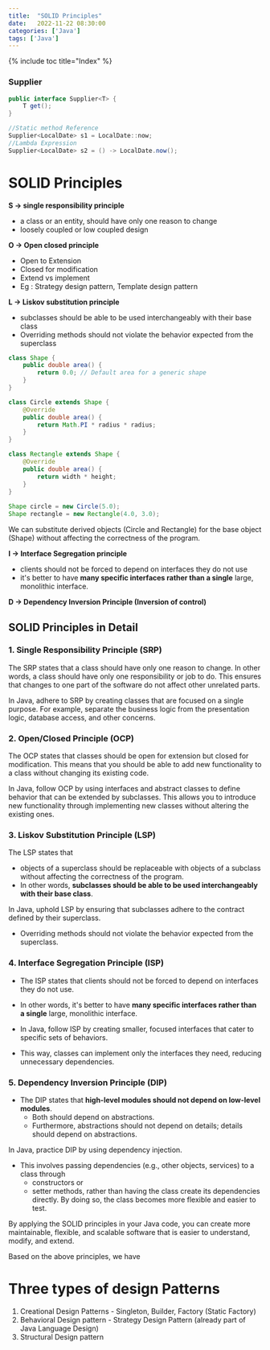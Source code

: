 ```yaml
---
title:  "SOLID Principles"
date:   2022-11-22 08:30:00
categories: ['Java']
tags: ['Java']
---
```


{% include toc title="Index" %}


### Supplier
```java
public interface Supplier<T> {
    T get();
}
```

```java
//Static method Reference
Supplier<LocalDate> s1 = LocalDate::now;
//Lambda Expression
Supplier<LocalDate> s2 = () -> LocalDate.now();
```

# SOLID Principles

**S -> single responsibility principle**
* a class or an entity, should have only one reason to change
* loosely coupled or low coupled design

**O -> Open closed principle**
* Open to Extension
* Closed for modification
* Extend vs implement
* Eg : Strategy design pattern, Template design pattern

**L -> Liskov substitution principle**
* subclasses should be able to be used interchangeably with their base class
* Overriding methods should not violate the behavior expected from the superclass
```java
class Shape {
    public double area() {
        return 0.0; // Default area for a generic shape
    }
}

class Circle extends Shape {
    @Override
    public double area() {
        return Math.PI * radius * radius;
    }
}

class Rectangle extends Shape {
    @Override
    public double area() {
        return width * height;
    }
}
  
Shape circle = new Circle(5.0);
Shape rectangle = new Rectangle(4.0, 3.0);
```
We can substitute derived objects (Circle and Rectangle) for the base object (Shape) without affecting the correctness of the program.

**I -> Interface Segregation principle**
* clients should not be forced to depend on interfaces they do not use
* it's better to have **many specific interfaces rather than a single** large, monolithic interface.

**D -> Dependency Inversion Principle (Inversion of control)**



## SOLID Principles in Detail

### 1. Single Responsibility Principle (SRP)

The SRP states that a class should have only one reason to change. In other words, a class should have only one responsibility or job to do. This ensures that changes to one part of the software do not affect other unrelated parts.

In Java, adhere to SRP by creating classes that are focused on a single purpose. For example, separate the business logic from the presentation logic, database access, and other concerns.

### 2. Open/Closed Principle (OCP)

The OCP states that classes should be open for extension but closed for modification. This means that you should be able to add new functionality to a class without changing its existing code.

In Java, follow OCP by using interfaces and abstract classes to define behavior that can be extended by subclasses. This allows you to introduce new functionality through implementing new classes without altering the existing ones.

### 3. Liskov Substitution Principle (LSP)

The LSP states that
* objects of a superclass should be replaceable with objects of a subclass without affecting the correctness of the program.
* In other words, **subclasses should be able to be used interchangeably with their base class**.

In Java, uphold LSP by ensuring that subclasses adhere to the contract defined by their superclass.
* Overriding methods should not violate the behavior expected from the superclass.

### 4. Interface Segregation Principle (ISP)
* The ISP states that clients should not be forced to depend on interfaces they do not use.
* In other words, it's better to have **many specific interfaces rather than a single** large, monolithic interface.

* In Java, follow ISP by creating smaller, focused interfaces that cater to specific sets of behaviors.
* This way, classes can implement only the interfaces they need, reducing unnecessary dependencies.

### 5. Dependency Inversion Principle (DIP)

* The DIP states that **high-level modules should not depend on low-level modules**.
    * Both should depend on abstractions.
    * Furthermore, abstractions should not depend on details; details should depend on abstractions.

In Java, practice DIP by using dependency injection.
* This involves passing dependencies (e.g., other objects, services) to a class through
    * constructors or
    * setter methods, rather than having the class create its dependencies directly.
      By doing so, the class becomes more flexible and easier to test.

By applying the SOLID principles in your Java code, you can create more maintainable, flexible, and scalable software that is easier to understand, modify, and extend.

Based on the above principles, we have

# Three types of design Patterns

1. Creational Design Patterns - Singleton, Builder, Factory (Static Factory)
2. Behavioral Design pattern - Strategy Design Pattern (already part of Java Language Design)
3. Structural Design pattern